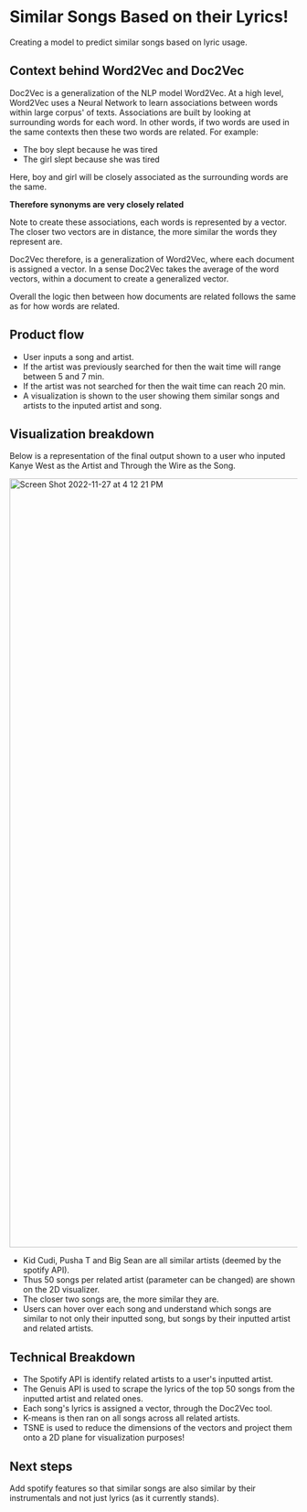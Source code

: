 # Similar Songs Based on their Lyrics!
Creating a model to predict similar songs based on lyric usage. 


## Context behind Word2Vec and Doc2Vec
Doc2Vec is a generalization of the NLP model Word2Vec. At a high level, Word2Vec uses a Neural Network to learn associations 
between words within large corpus' of texts. Associations are built by looking at surrounding words for each word. In other words, 
if two words are used in the same contexts then these two words are related. For example: 

* The boy slept because he was tired
* The girl slept because she was tired

Here, boy and girl will be closely associated as the surrounding words are the same. 

**Therefore synonyms are very closely related**

Note to create these associations, each words is represented by a vector. The closer two vectors are in distance, the more similar the words they represent are. 

Doc2Vec therefore, is a generalization of Word2Vec, where each document is assigned a vector. In a sense Doc2Vec takes the average of the word vectors, within a document to create a generalized vector. 

Overall the logic then between how documents are related follows the same as for how words are related. 


## Product flow

* User inputs a song and artist.
* If the artist was previously searched for then the wait time will range between 5 and 7 min. 
* If the artist was not searched for then the wait time can reach 20 min. 
* A visualization is shown to the user showing them similar songs and artists to the inputed artist and song. 

## Visualization breakdown 

Below is a representation of the final output shown to a user who inputed Kanye West as the Artist and Through the Wire as the Song. 

<img width="1346" alt="Screen Shot 2022-11-27 at 4 12 21 PM" src="https://user-images.githubusercontent.com/57921290/204177387-8cedcea5-7170-4cea-8edb-b0ba28a2ffbf.png">

* Kid Cudi, Pusha T and Big Sean are all similar artists (deemed by the spotify API).
* Thus 50 songs per related artist (parameter can be changed) are shown on the 2D visualizer.
* The closer two songs are, the more similar they are.
* Users can hover over each song and understand which songs are similar to not only their inputted song, but songs by their inputted artist and related artists.

## Technical Breakdown

* The Spotify API is identify related artists to a user's inputted artist. 
* The Genuis API is used to scrape the lyrics of the top 50 songs from the inputted artist and related ones. 
* Each song's lyrics is assigned a vector, through the Doc2Vec tool. 
* K-means is then ran on all songs across all related artists. 
* TSNE is used to reduce the dimensions of the vectors and project them onto a 2D plane for visualization purposes!


## Next steps

Add spotify features so that similar songs are also similar by their instrumentals and not just lyrics (as it currently stands).








